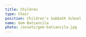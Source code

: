 ```yaml
---
title: Children
type: Chair
position: Children's Sabbath School
name: Gem Batiancila
photo: /assets/gem-batiancila.jpg
---
```


